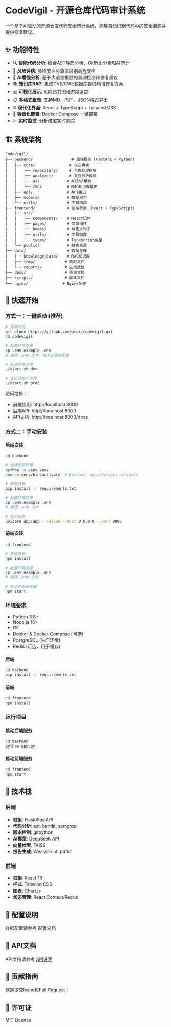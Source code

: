 # CodeVigil - 开源仓库代码审计系统

一个基于AI驱动的开源仓库代码安全审计系统，能够自动识别代码中的安全漏洞并提供修复建议。

## ✨ 功能特性

- 🔍 **智能代码分析**: 结合AST静态分析、Git历史分析和AI审计
- 🎯 **风险评估**: 多维度评分算法识别高危文件
- 🤖 **AI增强分析**: 基于大语言模型的漏洞检测和修复建议
- 📚 **知识库RAG**: 集成CVE/CWE数据库提供精准修复方案
- 📊 **可视化展示**: 风险热力图和进度追踪
- 📋 **多格式报告**: 支持MD、PDF、JSON格式导出
- 🌐 **现代化界面**: React + TypeScript + Tailwind CSS
- 🐳 **容器化部署**: Docker Compose 一键部署
- 📈 **实时监控**: 分析进度实时追踪

## 🏗️ 系统架构

```
CodeVigil/
├── backend/                 # 后端服务 (FastAPI + Python)
│   ├── core/               # 核心模块
│   │   ├── repository/     # 仓库处理模块
│   │   ├── analyzer/       # 文件分析模块
│   │   ├── ai/            # AI分析模块
│   │   └── rag/           # RAG知识库模块
│   ├── api/               # API接口
│   ├── models/            # 数据模型
│   └── utils/             # 工具函数
├── frontend/              # 前端界面 (React + TypeScript)
│   ├── src/
│   │   ├── components/    # React组件
│   │   ├── pages/         # 页面组件
│   │   ├── hooks/         # 自定义钩子
│   │   ├── utils/         # 工具函数
│   │   └── types/         # TypeScript类型
│   └── public/            # 静态资源
├── data/                  # 数据存储
│   ├── knowledge_base/    # RAG知识库
│   ├── temp/             # 临时文件
│   └── reports/          # 生成报告
├── docs/                 # 项目文档
├── scripts/              # 脚本文件
└── nginx/               # Nginx配置
```

## 🚀 快速开始

### 方式一：一键启动 (推荐)

```bash
# 克隆项目
git clone https://github.com/user/codevigil.git
cd codevigil

# 配置环境变量
cp .env.example .env
# 编辑 .env 文件，填入必要的配置

# 启动开发环境
./start.sh dev

# 或启动生产环境
./start.sh prod
```

访问地址：
- 前端应用: http://localhost:3000
- 后端API: http://localhost:8000
- API文档: http://localhost:8000/docs

### 方式二：手动安装

#### 后端安装

```bash
cd backend

# 创建虚拟环境
python -m venv venv
source venv/bin/activate  # Windows: venv\Scripts\activate

# 安装依赖
pip install -r requirements.txt

# 配置环境变量
cp .env.example .env
# 编辑 .env 文件

# 启动服务
uvicorn app:app --reload --host 0.0.0.0 --port 8000
```

#### 前端安装

```bash
cd frontend

# 安装依赖
npm install

# 配置环境变量
cp .env.example .env
# 编辑 .env 文件

# 启动开发服务器
npm start
```

### 环境要求

- Python 3.8+
- Node.js 16+
- Git
- Docker & Docker Compose (可选)
- PostgreSQL (生产环境)
- Redis (可选，用于缓存)

#### 后端
```bash
cd backend
pip install -r requirements.txt
```

#### 前端
```bash
cd frontend
npm install
```

### 运行项目

#### 启动后端服务
```bash
cd backend
python app.py
```

#### 启动前端服务
```bash
cd frontend
npm start
```

## 📝 技术栈

### 后端
- **框架**: Flask/FastAPI
- **代码分析**: ast, bandit, semgrep
- **版本控制**: gitpython
- **AI模型**: DeepSeek API
- **向量检索**: FAISS
- **报告生成**: WeasyPrint, pdfkit

### 前端
- **框架**: React 18
- **样式**: Tailwind CSS
- **图表**: Chart.js
- **状态管理**: React Context/Redux

## 🔧 配置说明

详细配置请参考 [配置文档](docs/configuration.md)

## 📖 API文档

API文档请参考 [API说明](docs/api.md)

## 🤝 贡献指南

欢迎提交Issue和Pull Request！

## 📄 许可证

MIT License